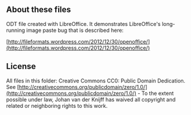 ## About these files
ODT file created with LibreOffice. It demonstrates LibreOffice's long-running image paste bug that is described here:

[http://fileformats.wordpress.com/2012/12/30/openoffice/](http://fileformats.wordpress.com/2012/12/30/openoffice/)

## License
All files in this folder: Creative Commons CC0: Public Domain Dedication. See [http://creativecommons.org/publicdomain/zero/1.0/](http://creativecommons.org/publicdomain/zero/1.0/) - To the extent possible under law, Johan van der Knijff has waived all copyright and related or neighboring rights to this work.
